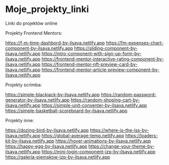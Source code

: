 # Moje_projekty_linki
Linki do projektów online

Projekty Frontend Mentors:

https://f-m-time-dashbord-by-ilsaya.netlify.app 
https://fm-expenses-chart-component-by-ilsaya.netlify.app 
https://sliding-component-by-ilsaya.netlify.app
https://intro-component-with-sign-up-form-by-ilsaya.netlify.app
https://frontend-mentor-interactive-rating-component-by-ilsaya.netlify.app
https://frontend-mentor-nft-preview-card-by-ilsaya.netlify.app
https://frontend-mentor-article-preview-component-by-ilsaya.netlify.app

Projekty scrimba:

https://simple-blackjack-by-ilsaya.netlify.app
https://random-password-generator-by-ilsaya.netlify.app
https://random-shoping-cart-by-ilsaya.netlify.app
https://simple-unit-conventer-by-ilsaya.netlify.app
https://simple-basketball-scoreboard-by-ilsaya.netlify.app

Projekty inne:

https://dozing-bird-by-ilsaya.netlify.app
https://where-is-the-iss-by-ilsaya.netlify.app
https://global-average-temp.netlify.app
https://loaders-kit-by-ilsaya.netlify.app
https://hover-animations-by-ilsaya.netlify.app
https://happy-egg-by-ilsaya.netlify.app
https://change-your-theme-by-ilsaya.netlify.app
https://mini-login-component-jzp-by-ilsaya.netlify.app
https://galeria-pjemskow-jzp-by-ilsaya.netlify.app
